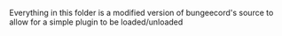 Everything in this folder is a modified version of bungeecord's source to allow for a simple plugin to be loaded/unloaded